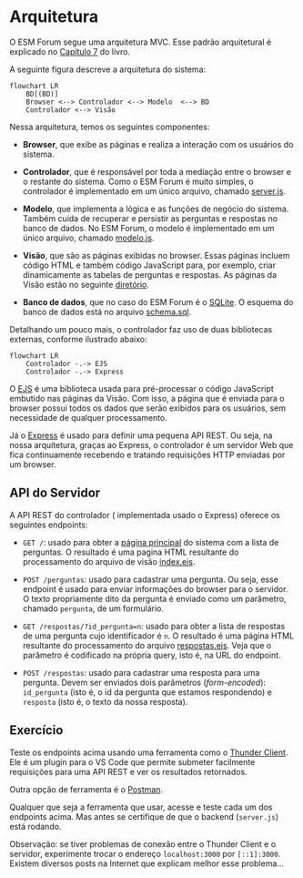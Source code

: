 # Arquitetura

O ESM Forum segue uma arquitetura MVC. Esse padrão arquitetural é explicado no [Capítulo 7](https://engsoftmoderna.info/cap7.html#arquitetura-mvc) do livro.

A seguinte figura descreve a arquitetura do sistema:

```mermaid
flowchart LR
    BD[(BD)]
    Browser <--> Controlador <--> Modelo  <--> BD 
    Controlador <--> Visão
```

Nessa arquitetura, temos os seguintes componentes:

* **Browser**, que exibe as páginas e realiza a interação com os usuários do sistema.

* **Controlador**, que é responsável por toda a mediação entre o browser e o restante do sistema. Como o ESM Forum é muito simples, o controlador é implementado em um único arquivo, chamado [server.js](../server.js).

* **Modelo**, que implementa a lógica e as funções de negócio do sistema. Também cuida de recuperar e persistir as perguntas e respostas no banco de dados. No ESM Forum, o modelo é  implementado em um único arquivo, chamado [modelo.js](../modelo.js).

* **Visão**, que são as páginas exibidas no browser. Essas páginas incluem código HTML e também código JavaScript para, por exemplo, criar dinamicamente as tabelas de perguntas e respostas. As páginas da Visão estão no seguinte [diretório](../visao).

* **Banco de dados**, que no caso do ESM Forum é o [SQLite](https://www.sqlite.org). O esquema do banco de dados está no arquivo [schema.sql](../bd/schema.sql).

Detalhando um pouco mais, o controlador faz uso de duas bibliotecas externas, conforme ilustrado abaixo:

```mermaid
flowchart LR
    Controlador -.-> EJS 
    Controlador -.-> Express
```

O [EJS](https://ejs.co) é uma biblioteca usada para pré-processar o código JavaScript embutido nas páginas da Visão. Com isso, a página que é enviada para o browser possui todos os dados que serão exibidos para os usuários, sem necessidade de qualquer processamento.

Já o [Express](https://expressjs.com) é usado para definir uma pequena API REST. Ou seja, na nossa arquitetura, graças ao Express, o controlador é um servidor Web que fica continuamente recebendo e tratando requisições HTTP enviadas por um browser.

## API do Servidor

 A API REST do controlador ( implementada usado o Express) oferece os seguintes endpoints:

* ``GET /``: usado para obter a [página principal](./screen1.png) do sistema com a lista de perguntas. O resultado é uma pagina HTML resultante do processamento do arquivo de visão [index.ejs](../visao/index.ejs).

* ``POST /perguntas``: usado para cadastrar uma pergunta. Ou seja, esse endpoint é usado para enviar informações do browser para o servidor. O texto propriamente dito da pergunta é enviado como um parâmetro, chamado `pergunta`, de um formulário.

* ``GET /respostas/?id_pergunta=n``: usado para obter a lista de respostas de uma pergunta cujo identificador é `n`. O resultado é uma página HTML resultante do processamento do arquivo [respostas.ejs](../visao/respostas.ejs).
Veja que o parâmetro é codificado na própria query, isto é, na URL do endpoint.

* ``POST /respostas``: usado para cadastrar uma resposta para uma pergunta.
Devem ser enviados dois parâmetros (*form-encoded*): `id_pergunta` (isto é, o id da pergunta que estamos respondendo) e `resposta` (isto é, o texto da nossa resposta).

## Exercício

Teste os endpoints acima usando uma ferramenta 
como o [Thunder Client](https://marketplace.visualstudio.com/items?itemName=rangav.vscode-thunder-client). 
Ele é um plugin para o VS Code que permite submeter facilmente requisições para uma
API REST e ver os resultados retornados. 

Outra opção de ferramenta é o [Postman](https://www.postman.com/).

Qualquer que seja a ferramenta que usar, acesse e teste cada um dos endpoints acima. Mas antes se certifique de que o backend (``server.js``) está rodando.

Observação: se tiver problemas de conexão entre o Thunder Client e o servidor, experimente trocar o endereço `localhost:3000` por `[::1]:3000`. Existem diversos posts na Internet que explicam melhor esse problema...